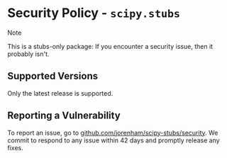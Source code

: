 # Security Policy - `scipy.stubs`

> [!NOTE]
> This is a stubs-only package:
> If you encounter a security issue, then it probably isn't.

## Supported Versions

Only the latest release is supported.

## Reporting a Vulnerability

To report an issue, go to [github.com/jorenham/scipy-stubs/security][security].
We commit to respond to any issue within 42 days and promptly release any fixes.

[security]: https://github.com/jorenham/scipy-stubs/security
